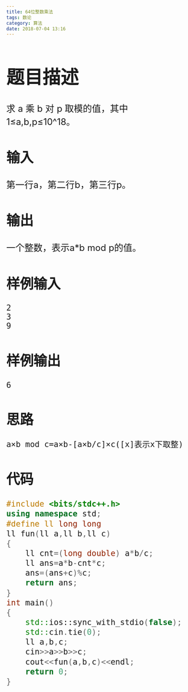```yaml
---
title: 64位整数乘法
tags: 数论
category: 算法
date: 2018-07-04 13:16
---
```


<font size=5> 

# 题目描述

求 a 乘 b 对 p 取模的值，其中 1≤a,b,p≤10^18。

## 输入

第一行a，第二行b，第三行p。

## 输出

一个整数，表示a*b mod p的值。

## 样例输入



```
2
3
9
```

## 样例输出



```
6
```



## 思路

```html
a×b mod c=a×b-[a×b/c]×c([x]表示x下取整)
```

## 代码

```c++
#include <bits/stdc++.h>
using namespace std;
#define ll long long
ll fun(ll a,ll b,ll c)
{
    ll cnt=(long double) a*b/c;
    ll ans=a*b-cnt*c;
    ans=(ans+c)%c;
    return ans;
}
int main()
{
    std::ios::sync_with_stdio(false);
    std::cin.tie(0);
    ll a,b,c;
    cin>>a>>b>>c;
    cout<<fun(a,b,c)<<endl;
    return 0;
}
```

